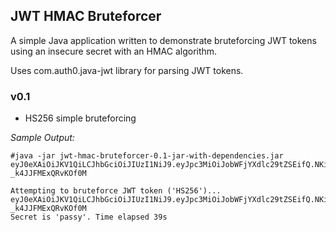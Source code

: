 ## JWT HMAC Bruteforcer

A simple Java application written to demonstrate bruteforcing JWT tokens
using an insecure secret with an HMAC algorithm.

Uses com.auth0.java-jwt library for parsing JWT tokens.

### v0.1

 * HS256 simple bruteforcing

_Sample Output:_

```
#java -jar jwt-hmac-bruteforcer-0.1-jar-with-dependencies.jar eyJ0eXAiOiJKV1QiLCJhbGciOiJIUzI1NiJ9.eyJpc3MiOiJobWFjYXdlc29tZSEifQ.NKioJb2zs1WQpLAZHQd6_zoul-_k4JJFMExQRvKOf0M

Attempting to bruteforce JWT token ('HS256')...
eyJ0eXAiOiJKV1QiLCJhbGciOiJIUzI1NiJ9.eyJpc3MiOiJobWFjYXdlc29tZSEifQ.NKioJb2zs1WQpLAZHQd6_zoul-_k4JJFMExQRvKOf0M
Secret is 'passy'. Time elapsed 39s
```